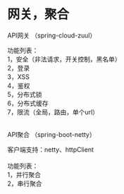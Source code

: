 # 网关，聚合
API网关 （spring-cloud-zuul）

功能列表： <br>
1，安全（非法请求，开关控制，黑名单） <br>
2，登录 <br>
3，XSS <br>
4，鉴权 <br>
5，分布式锁 <br>
6，分布式缓存 <br>
7，限流（全局，路由，单个url）<br>
<br>


API聚合 （spring-boot-netty）

客户端支持：netty、httpClient<br>
<br>
功能列表：<br>
1，并行聚合<br>
2，串行聚合<br>
<br>